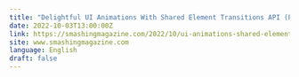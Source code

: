 ```yaml
---
title: "Delightful UI Animations With Shared Element Transitions API (Part 1)"
date: 2022-10-03T13:00:00Z
link: https://smashingmagazine.com/2022/10/ui-animations-shared-element-transitions-api-part1/?utm_medium=RSS&utm_source=news.12bit.vn
site: www.smashingmagazine.com
language: English
draft: false
---
```

